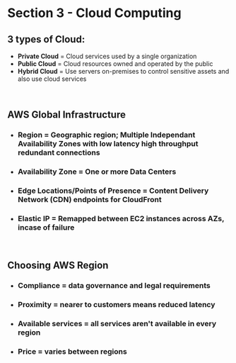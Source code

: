 # Section 3 - Cloud Computing

## **3 types of Cloud:**
- **Private Cloud** = Cloud services used by a single organization
- **Public Cloud** = Cloud resources owned and operated by the public
- **Hybrid Cloud** = Use servers on-premises to control sensitive assets and also use cloud services

<br>

## **AWS Global Infrastructure**
- ### **Region** = Geographic region; Multiple Independant Availability Zones with low latency high throughput redundant connections
- ### **Availability Zone** = One or more Data Centers
- ### **Edge Locations/Points of Presence** = Content Delivery Network (CDN) endpoints for **CloudFront**
- ### **Elastic IP** = Remapped between EC2 instances across AZs, incase of failure

<br>

## **Choosing AWS Region**
- ### **Compliance** = data governance and legal requirements
- ### **Proximity** = nearer to customers means reduced latency
- ### **Available services** = all services aren't available in every region
- ### **Price** = varies between regions
